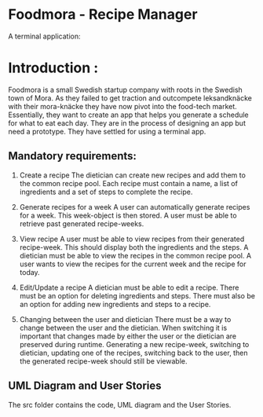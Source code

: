 # Foodmora - Recipe Manager
A terminal application:
# Introduction : 
Foodmora is a small Swedish startup company with roots in the Swedish town of Mora. As they failed to get traction and outcompete leksandknäcke with their
mora-knäcke they have now pivot into the food-tech market. Essentially, they want to create an app that helps you generate a schedule for what to eat each day. They
are in the process of designing an app but need a prototype. They have settled for using a terminal app.

## Mandatory requirements:
1. Create a recipe
The dietician can create new recipes and add them to the common recipe pool. Each recipe must contain a name, a list of ingredients and a set of steps to complete the
recipe.

2. Generate recipes for a week
A user can automatically generate recipes for a week. This week-object is then stored. A user must be able to retrieve past generated recipe-weeks.

3. View recipe
A user must be able to view recipes from their generated recipe-week. This should display both the ingredients and the steps.
A dietician must be able to view the recipes in the common recipe pool. A user wants to view the recipes for the current week and the recipe for today.

4. Edit/Update a recipe
A dietician must be able to edit a recipe. There must be an option for deleting ingredients and steps. There must also be an option for adding new ingredients and
steps to a recipe.

5. Changing between the user and dietician
There must be a way to change between the user and the dietician. When switching it is important that changes made by either the user or the dietician are preserved
during runtime. Generating a new recipe-week, switching to dietician, updating one of the recipes, switching back to the user, then the generated recipe-week should
still be viewable.

## UML Diagram and User Stories
The src folder contains the code, UML diagram and the User Stories.
